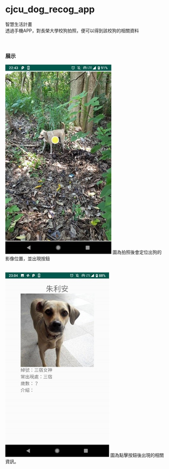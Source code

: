 # cjcu_dog_recog_app
智慧生活計畫</br>
透過手機APP，對長榮大學校狗拍照，便可以得到該校狗的相關資料</br>
</br>
</br>
<h3>展示</h3>

![image](https://github.com/yizZhang0421/cjcu_dog_recog_app/raw/master/readme_image/preview.jpg)
圖為拍照後會定位出狗的影像位置，並出現按鈕</br>
</br>
</br>
![image](https://github.com/yizZhang0421/cjcu_dog_recog_app/raw/master/readme_image/result.jpg)
圖為點擊按鈕後出現的相關資訊。</br>
